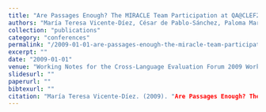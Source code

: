 ```yaml
---
title: "Are Passages Enough? The MIRACLE Team Participation at QA@CLEF2009"
authors: "María Teresa Vicente-Díez, César de Pablo-Sánchez, Paloma Martínez, Julián Moreno-Schneider & Marta Garrote-Salazar"
collection: "publications"
category: "conferences"
permalink: "/2009-01-01-are-passages-enough-the-miracle-team-participation-at-qa-clef2009"
excerpt: ""
date: "2009-01-01"
venue: "Working Notes for the Cross-Language Evaluation Forum 2009 Workshop (CLEF 2009), ISBN: 978-88-506-84, ISSN: 1818-8044, http://clef.isti.cnr.it/2009/working\_notes/CLEF2009WN-Contents.html"
slidesurl: ""
paperurl: ""
bibtexurl: ""
citation: "María Teresa Vicente-Díez. (2009). "Are Passages Enough? The MIRACLE Team Participation at QA@CLEF2009." *Working Notes for the Cross-Language Evaluation Forum 2009 Workshop (CLEF 2009), ISBN: 978-88-506-84, ISSN: 1818-8044, http://clef.isti.cnr.it/2009/working\_notes/CLEF2009WN-Contents.html*."
---
```


